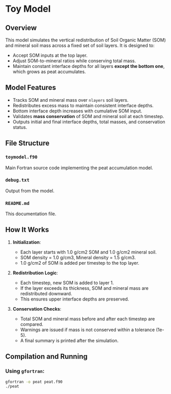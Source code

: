 # Toy Model

## Overview

This model simulates the vertical redistribution of Soil Organic Matter (SOM) and mineral soil mass across a fixed set of soil layers. It is designed to:
- Accept SOM inputs at the top layer.
- Adjust SOM-to-mineral ratios while conserving total mass.
- Maintain constant interface depths for all layers **except the bottom one**, which grows as peat accumulates.

## Model Features

- Tracks SOM and mineral mass over `nlayers` soil layers.
- Redistributes excess mass to maintain consistent interface depths.
- Bottom interface depth increases with cumulative SOM input.
- Validates **mass conservation** of SOM and mineral soil at each timestep.
- Outputs initial and final interface depths, total masses, and conservation status.

## File Structure

### `toymodel.f90`
Main Fortran source code implementing the peat accumulation model.

### `debug.txt`
Output from the model.

### `README.md`
This documentation file.

## How It Works

1. **Initialization**:
   - Each layer starts with 1.0 g/cm2 SOM and 1.0 g/cm2 mineral soil.
   - SOM density = 1.0 g/cm3, Mineral density = 1.5 g/cm3.
   - 1.0 g/cm2 of SOM is added per timestep to the top layer.

2. **Redistribution Logic**:
   - Each timestep, new SOM is added to layer 1.
   - If the layer exceeds its thickness, SOM and mineral mass are redistributed downward.
   - This ensures upper interface depths are preserved.

3. **Conservation Checks**:
   - Total SOM and mineral mass before and after each timestep are compared.
   - Warnings are issued if mass is not conserved within a tolerance (1e-5).
   - A final summary is printed after the simulation.

## Compilation and Running

### Using `gfortran`:

```bash
gfortran -o peat peat.f90
./peat
